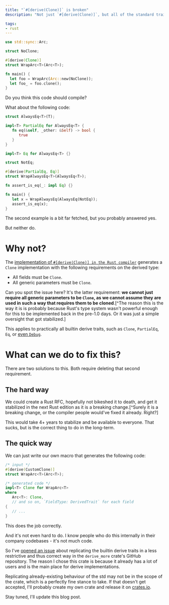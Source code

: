 ```yaml
---
title: "`#[derive(Clone)]` is broken"
description: "Not just `#[derive(Clone)]`, but all of the standard trait derives"

tags:
- rust
---
```


```rs
use std::sync::Arc;

struct NoClone;

#[derive(Clone)]
struct WrapArc<T>(Arc<T>);

fn main() {
  let foo = WrapArc(Arc::new(NoClone));
  let foo_ = foo.clone();
}
```

Do you think this code should compile?

What about the following code:

```rs
struct AlwaysEq<T>(T);

impl<T> PartialEq for AlwaysEq<T> {
   fn eq(&self, _other: &Self) -> bool {
      true
   }
}

impl<T> Eq for AlwaysEq<T> {}

struct NotEq;

#[derive(PartialEq, Eq)]
struct WrapAlwaysEq<T>(AlwaysEq<T>);

fn assert_is_eq(_: impl Eq) {}

fn main() {
   let x = WrapAlwaysEq(AlwaysEq(NotEq));
   assert_is_eq(x);
}
```

The second example is a bit far fetched, but you probably answered yes.

But neither do.

# Why not?

The
[implementation of `#[derive(Clone)] in the Rust compiler`](https://github.com/rust-lang/rust/blob/0c4fa2690de945f062668acfc36b3f8cfbd013e2/compiler/rustc_builtin_macros/src/deriving/clone.rs)
generates a `Clone` implementation with the following requirements on the
derived type:

- All fields must be `Clone`.
- All generic parameters must be `Clone`.

Can you spot the issue here? It's the latter requirement: **we cannot just
require all generic parameters to be `Clone`, as we cannot assume they are used
in such a way that requires them to be cloned**.[^The reason this is the way it
is is probably because Rust's type system wasn't powerful enough for this to be
implemented back in the pre-1.0 days. Or it was just a simple oversight that got
stabilized.]

This applies to practically all builtin derive traits, such as `Clone`,
`PartialEq`, `Eq`, or
[even `Debug`](https://play.rust-lang.org/?version=stable&mode=debug&edition=2024&gist=b419e34c9f00d0fca92c40739f6c9fb2).

# What can we do to fix this?

There are two solutions to this. Both require deleting that second requirement.

## The hard way

We could create a Rust RFC, hopefully not bikeshed it to death, and get it
stabilized in the next Rust edition as it is a breaking change.[^Surely it is a
breaking change, or the compiler people would've fixed it already. Right?]

This would take 4+ years to stabilize and be available to everyone. That sucks,
but is the correct thing to do in the long-term.

## The quick way

We can just write our own macro that generates the following code:

```rs
/* input */
#[derive(CustomClone)]
struct WrapArc<T>(Arc<T>);

/* generated code */
impl<T> Clone for WrapArc<T>
where
   Arc<T>: Clone,
   // and so on, `FieldType: DerivedTrait` for each field
{
   // ...
}
```

This does the job correctly.

And it's not even hard to do. I know people who do this internally in their
company codebases - it's not much code.

So I've [opened an issue](https://github.com/JelteF/derive_more/issues/490)
about replicating the builtin derive traits in a less restrictive and thus
correct way in the `derive_more` crate's GitHub repository. The reason I chose
this crate is because it already has a lot of users and is the main place for
derive implementations.

Replicating already-existing behaviour of the std may not be in the scope of the
crate, which is a perfectly fine stance to take. If that doesn't get accepted,
I'll probably create my own crate and release it on
[crates.io](https://crates.io/).

Stay tuned, I'll update this blog post.
